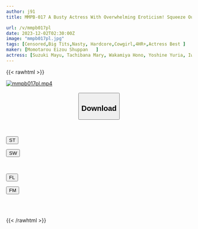 ```yaml
---
author: j91
title: MMPB-017 A Busty Actress With Overwhelming Eroticism! Squeeze Out The Sperm While Making The Plump BODY Convulse In The Extremely Violent Cowgirl Position!

url: /v/mmpb017pl
date: 2023-12-02T02:30:00Z
image: "mmpb017pl.jpg"
tags: [Censored,Big Tits,Nasty, Hardcore,Cowgirl,4HR+,Actress Best ]
maker: [Momotarou Eizou Shuppan   ]
actress: [Suzuki Mayu, Tachibana Mary, Wakamiya Hono, Yoshine Yuria, Iwasa Mei, Chanyota Gaby, Mitsutake Marcia, Umino Hotaru ]
---
```



{{< rawhtml >}}

<div class="video" data-videoid="74rm4j6VQ2FAgkr">
    <a href="javascript:;">
        <img src="/v/mmpb017pl/mmpb017pl.jpg" width="WIDTH" height="HEIGHT" alt="mmpb017pl.mp4" loading="lazy">
    </a>
</div>

<script type="text/javascript" src="https://j91.asia/asset/on-demand-st.js"></script>

<br>
  <link rel="stylesheet" href="https://j91.asia/asset/bs5.css">
  
  <center>
  <button class="btn btn-primary" type="button" data-bs-toggle="collapse" data-bs-target=".multi-collapse" aria-expanded="false" aria-controls="multiCollapseExample1 multiCollapseExample2"><h2>Download</h2></button></center>
</p>
<div class="row">
  <div class="col">
    <div class="collapse multi-collapse" id="multiCollapseExample1">
      <div class="card card-body">
	      	      <br>
<div class="buttons">  
<p><a href="https://streamtape.to/v/74rm4j6VQ2FAgkr" target="_blank"><button class="btn-hover color-3"><i class="fa fa-download"></i> ST</button></a></p>
<p><a href="https://flaswish.com/6vj8uiyc6eny" target="_blank"><button class="btn-hover color-2"><i class="fa fa-download"></i> SW</button></a></p></div>
    </div>
  </div>
</div>
  <div class="col">
    <div class="collapse multi-collapse" id="multiCollapseExample2">
      <div class="card card-body">
	      <br>
<div class="buttons">
<p><a href="javascript:;" target="_blank"><button class="btn-hover color-9"><i class="fa fa-download"></i> FL</button></a></p>
<p><a href="https://filemoon.sx/d/xk00de1u46nk" target="_blank"><button class="btn-hover color-8"><i class="fa fa-download"></i> FM</button></a></p></div>
<br><br>
      </div>
    </div>
  </div>
</div>

{{< /rawhtml >}}